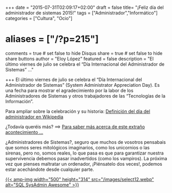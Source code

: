 +++
date = "2015-07-31T02:09:17+02:00"
draft = false
title= "¡Feliz día del administrador de sistemas 2015!"
tags = ["Administrador","Informático"]
categories = ["Cultura", "Ocio"]
# aliases = ["/?p=215"]
comments = true	# set false to hide Disqus
share = true	# set false to hide share buttons
author = "Eloy López"
featured = false
description = "El último viernes de julio se celebra el “Día Internacional del Administrador de Sistemas” ..."

+++
El último viernes de julio se celebra el “Día Internacional del Administrador de Sistemas” (System Administrator Appreciation Day). Es una fecha para mostrar el agradecimiento por la labor de los Administradores de Sistemas y otros trabajadores de las “Tecnologías de la Información”.

Para ampliar sobre la celebración y su historia: <a href="https://es.wikipedia.org/wiki/D%C3%ADa_del_Administrador_de_Sistemas_Inform%C3%A1ticos" target="_blank">Definición del día del administrador en Wikipedia</a>

¿Todavía queréis más? ==> <a href="http://diadeladministradordesistemas.com/" target="_blank">Para saber más acerca de este extraño acontecimiento &#8230;</a>

¿Administradores de Sistemas?, seguro que muchos de vosotros pensabais que somos seres mitológicos imaginarios, como los unicornios o las sirenas, pero no, somos reales, lo que pasa es que para garantizar nuestra supervivencia debemos pasar inadvertidos (como los vampiros). La próxima vez que pienses maltratar un ordenador, ¡Piénsatelo dos veces!, podemos estar acechándote desde cualquier parte.

[{{< amp-img width="500" height="314" src="/images/select12.webp" alt="SQL SysAdmin Awesome" >}}](/images/select12.webp)
